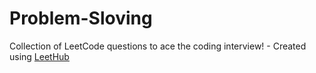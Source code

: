 # Problem-Sloving
Collection of LeetCode questions to ace the coding interview! - Created using [LeetHub](https://github.com/QasimWani/LeetHub)
